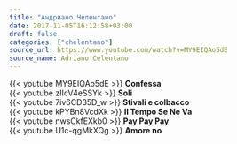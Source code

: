 ```yaml
---
title: "Андриано Челентано"
date: 2017-11-05T16:12:58+03:00
draft: false
categories: ["chelentano"]
source_url: https://www.youtube.com/watch?v=MY9EIQAo5dE
source_name: Adriano Celentano
---
```

<div class="row">
  <div class="col-sm-6">
    {{< youtube MY9EIQAo5dE >}}
    <strong>Confessa</strong>
  </div>
  <div class="col-sm-6">
    {{< youtube zIIcV4eSSYk >}}
    <strong>Soli</strong>
  </div>
</div>

<!--more-->

<div class="row">
  <div class="col-sm-6">
    {{< youtube 7iv6CD35D_w >}}
    <strong>Stivali e colbacco</strong>
  </div>
  <div class="col-sm-6">
    {{< youtube kPYBn8VcdXk >}}
    <strong>Il Tempo Se Ne Va</strong>
  </div>
  <div class="col-sm-6">
    {{< youtube nwsCkfEXkb0 >}}
    <strong>Pay Pay Pay</strong>
  </div>
  <div class="col-sm-6">
    {{< youtube U1c-qgMkXQg >}}
    <strong>Amore no</strong>
  </div>
</div>
